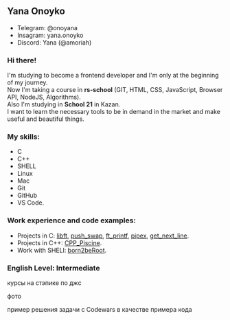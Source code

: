 ## Yana Onoyko

* Telegram: @onoyana
* Insagram: yana.onoyko
* Discord: Yana (@amoriah)

### Hi there! 
I'm studying to become a frontend developer and I'm only at the beginning of my journey.<br/>
Now I'm taking a course in **rs-school** (GIT, HTML, CSS, JavaScript, Browser API, NodeJS, Algorithms).<br/>
Also I'm studying in **School 21** in Kazan.<br/>
I want to learn the necessary tools to be in demand in the market and make useful and beautiful things.

### My skills: 
* C
* C++
* SHELL
* Linux
* Mac
* Git
* GitHub
* VS Code. 

### Work experience and code examples:
* Projects in C: [libft](https://github.com/amoriah/libft), [push_swap](https://github.com/amoriah/push_swap), [ft_printf](https://github.com/amoriah/ft_printf), [pipex](https://github.com/amoriah/pipex), [get_next_line](https://github.com/amoriah/get_next_line).
* Projects in C++: [CPP_Piscine](https://github.com/amoriah/cpp-module_amor).
* Work with SHELl: [born2beRoot](https://github.com/amoriah/born2beroot).

### English Level: Intermediate

курсы на стэпике по джc

фото

пример решения задачи с Codewars в качестве примера кода
